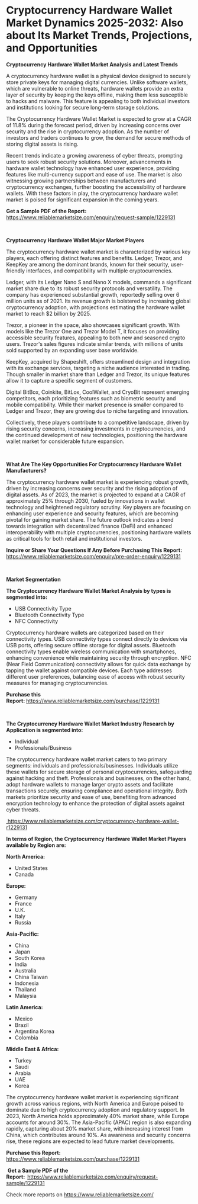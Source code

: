 <p><h1>Cryptocurrency Hardware Wallet Market Dynamics 2025-2032: Also about Its Market Trends, Projections, and Opportunities</h1></p><p><strong>Cryptocurrency Hardware Wallet Market Analysis and Latest Trends</strong></p>
<p><p>A cryptocurrency hardware wallet is a physical device designed to securely store private keys for managing digital currencies. Unlike software wallets, which are vulnerable to online threats, hardware wallets provide an extra layer of security by keeping the keys offline, making them less susceptible to hacks and malware. This feature is appealing to both individual investors and institutions looking for secure long-term storage solutions.</p><p>The Cryptocurrency Hardware Wallet Market is expected to grow at a CAGR of 11.8% during the forecast period, driven by increasing concerns over security and the rise in cryptocurrency adoption. As the number of investors and traders continues to grow, the demand for secure methods of storing digital assets is rising. </p><p>Recent trends indicate a growing awareness of cyber threats, prompting users to seek robust security solutions. Moreover, advancements in hardware wallet technology have enhanced user experience, providing features like multi-currency support and ease of use. The market is also witnessing growing partnerships between manufacturers and cryptocurrency exchanges, further boosting the accessibility of hardware wallets. With these factors in play, the cryptocurrency hardware wallet market is poised for significant expansion in the coming years.</p></p>
<p><strong>Get a Sample PDF of the Report:&nbsp;</strong> <a href="https://www.reliablemarketsize.com/enquiry/request-sample/1229131?utm_campaign=2941&utm_medium=2&utm_source=Github&utm_content=ia&utm_term=09032025&utm_id=cryptocurrency-hardware-wallet">https://www.reliablemarketsize.com/enquiry/request-sample/1229131</a></p>
<p>&nbsp;</p>
<p><strong>Cryptocurrency Hardware Wallet Major Market Players</strong></p>
<p><p>The cryptocurrency hardware wallet market is characterized by various key players, each offering distinct features and benefits. Ledger, Trezor, and KeepKey are among the dominant brands, known for their security, user-friendly interfaces, and compatibility with multiple cryptocurrencies. </p><p>Ledger, with its Ledger Nano S and Nano X models, commands a significant market share due to its robust security protocols and versatility. The company has experienced substantial growth, reportedly selling over 6 million units as of 2021. Its revenue growth is bolstered by increasing global cryptocurrency adoption, with projections estimating the hardware wallet market to reach $2 billion by 2025.</p><p>Trezor, a pioneer in the space, also showcases significant growth. With models like the Trezor One and Trezor Model T, it focuses on providing accessible security features, appealing to both new and seasoned crypto users. Trezor's sales figures indicate similar trends, with millions of units sold supported by an expanding user base worldwide.</p><p>KeepKey, acquired by Shapeshift, offers streamlined design and integration with its exchange services, targeting a niche audience interested in trading. Though smaller in market share than Ledger and Trezor, its unique features allow it to capture a specific segment of customers.</p><p>Digital BitBox, Coinkite, BitLox, CoolWallet, and CryoBit represent emerging competitors, each prioritizing features such as biometric security and mobile compatibility. While their market presence is smaller compared to Ledger and Trezor, they are growing due to niche targeting and innovation.</p><p>Collectively, these players contribute to a competitive landscape, driven by rising security concerns, increasing investments in cryptocurrencies, and the continued development of new technologies, positioning the hardware wallet market for considerable future expansion.</p></p>
<p>&nbsp;</p>
<p><strong>What Are The Key Opportunities For Cryptocurrency Hardware Wallet Manufacturers?</strong></p>
<p><p>The cryptocurrency hardware wallet market is experiencing robust growth, driven by increasing concerns over security and the rising adoption of digital assets. As of 2023, the market is projected to expand at a CAGR of approximately 25% through 2030, fueled by innovations in wallet technology and heightened regulatory scrutiny. Key players are focusing on enhancing user experience and security features, which are becoming pivotal for gaining market share. The future outlook indicates a trend towards integration with decentralized finance (DeFi) and enhanced interoperability with multiple cryptocurrencies, positioning hardware wallets as critical tools for both retail and institutional investors.</p></p>
<p><strong>Inquire or Share Your Questions If Any Before Purchasing This Report:</strong> <a href="https://www.reliablemarketsize.com/enquiry/pre-order-enquiry/1229131?utm_campaign=2941&utm_medium=2&utm_source=Github&utm_content=ia&utm_term=09032025&utm_id=cryptocurrency-hardware-wallet">https://www.reliablemarketsize.com/enquiry/pre-order-enquiry/1229131</a></p>
<p>&nbsp;</p>
<p><strong>Market Segmentation</strong></p>
<p><strong>The Cryptocurrency Hardware Wallet Market Analysis by types is segmented into:</strong></p>
<p><ul><li>USB Connectivity Type</li><li>Bluetooth Connectivity Type</li><li>NFC Connectivity</li></ul></p>
<p><p>Cryptocurrency hardware wallets are categorized based on their connectivity types. USB connectivity types connect directly to devices via USB ports, offering secure offline storage for digital assets. Bluetooth connectivity types enable wireless communication with smartphones, enhancing convenience while maintaining security through encryption. NFC (Near Field Communication) connectivity allows for quick data exchange by tapping the wallet against compatible devices. Each type addresses different user preferences, balancing ease of access with robust security measures for managing cryptocurrencies.</p></p>
<p><strong>Purchase this Report:&nbsp;</strong><a href="https://www.reliablemarketsize.com/purchase/1229131?utm_campaign=2941&utm_medium=2&utm_source=Github&utm_content=ia&utm_term=09032025&utm_id=cryptocurrency-hardware-wallet">https://www.reliablemarketsize.com/purchase/1229131</a></p>
<p>&nbsp;</p>
<p><strong>The Cryptocurrency Hardware Wallet Market Industry Research by Application is segmented into:</strong></p>
<p><ul><li>Individual</li><li>Professionals/Business</li></ul></p>
<p><p>The cryptocurrency hardware wallet market caters to two primary segments: individuals and professionals/businesses. Individuals utilize these wallets for secure storage of personal cryptocurrencies, safeguarding against hacking and theft. Professionals and businesses, on the other hand, adopt hardware wallets to manage larger crypto assets and facilitate transactions securely, ensuring compliance and operational integrity. Both markets prioritize security and ease of use, benefiting from advanced encryption technology to enhance the protection of digital assets against cyber threats.</p></p>
<p><a href="https://www.reliablemarketsize.com/cryptocurrency-hardware-wallet-r1229131?utm_campaign=2941&utm_medium=2&utm_source=Github&utm_content=ia&utm_term=09032025&utm_id=cryptocurrency-hardware-wallet">&nbsp;https://www.reliablemarketsize.com/cryptocurrency-hardware-wallet-r1229131</a></p>
<p><strong>In terms of Region, the Cryptocurrency Hardware Wallet Market Players available by Region are:</strong></p>
<p>
    <p> <strong> North America: </strong>
        <ul>
            <li>United States</li>
            <li>Canada</li>
        </ul>
        </p> 
    <p> <strong> Europe: </strong>
        <ul>
            <li>Germany</li>
            <li>France</li>
            <li>U.K.</li>
            <li>Italy</li>
            <li>Russia</li>
        </ul>
        </p> 
    <p> <strong> Asia-Pacific: </strong>
        <ul>
            <li>China</li>
            <li>Japan</li>
            <li>South Korea</li>
            <li>India</li>
            <li>Australia</li>
            <li>China Taiwan</li>
            <li>Indonesia</li>
            <li>Thailand</li>
            <li>Malaysia</li>
        </ul>
        </p> 
    <p> <strong> Latin America: </strong>
        <ul>
            <li>Mexico</li>
            <li>Brazil</li>
            <li>Argentina Korea</li>
            <li>Colombia</li>
        </ul>
        </p> 
    <p> <strong> Middle East & Africa: </strong>
        <ul>
            <li>Turkey</li>
            <li>Saudi</li>
            <li>Arabia</li>
            <li>UAE</li>
            <li>Korea</li>
        </ul>
    </p>
    </p>
<p><p>The cryptocurrency hardware wallet market is experiencing significant growth across various regions, with North America and Europe poised to dominate due to high cryptocurrency adoption and regulatory support. In 2023, North America holds approximately 40% market share, while Europe accounts for around 30%. The Asia-Pacific (APAC) region is also expanding rapidly, capturing about 20% market share, with increasing interest from China, which contributes around 10%. As awareness and security concerns rise, these regions are expected to lead future market developments.</p></p>
<p><strong>Purchase this Report: </strong><a href="https://www.reliablemarketsize.com/purchase/1229131?utm_campaign=2941&utm_medium=2&utm_source=Github&utm_content=ia&utm_term=09032025&utm_id=cryptocurrency-hardware-wallet">https://www.reliablemarketsize.com/purchase/1229131</a></p>
<p>&nbsp;<strong>Get a Sample PDF of the Report:&nbsp;&nbsp;</strong><a href="https://www.reliablemarketsize.com/enquiry/request-sample/1229131?utm_campaign=2941&utm_medium=2&utm_source=Github&utm_content=ia&utm_term=09032025&utm_id=cryptocurrency-hardware-wallet">https://www.reliablemarketsize.com/enquiry/request-sample/1229131</a></p>
<p><strong></strong></p>
<p>Check more reports on <a href="https://www.reliablemarketsize.com/?utm_campaign=2941&utm_medium=2&utm_source=Github&utm_content=ia&utm_term=09032025&utm_id=cryptocurrency-hardware-wallet">https://www.reliablemarketsize.com/</a></p>